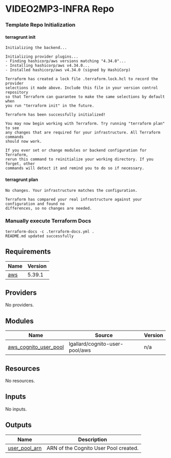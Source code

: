 # VIDEO2MP3-INFRA Repo


### Template Repo Initialization
#### terragrunt init
```
Initializing the backend...

Initializing provider plugins...
- Finding hashicorp/aws versions matching "4.34.0"...
- Installing hashicorp/aws v4.34.0...
- Installed hashicorp/aws v4.34.0 (signed by HashiCorp)

Terraform has created a lock file .terraform.lock.hcl to record the provider
selections it made above. Include this file in your version control repository
so that Terraform can guarantee to make the same selections by default when
you run "terraform init" in the future.

Terraform has been successfully initialized!

You may now begin working with Terraform. Try running "terraform plan" to see
any changes that are required for your infrastructure. All Terraform commands
should now work.

If you ever set or change modules or backend configuration for Terraform,
rerun this command to reinitialize your working directory. If you forget, other
commands will detect it and remind you to do so if necessary.
```
#### terragrunt plan
```
No changes. Your infrastructure matches the configuration.

Terraform has compared your real infrastructure against your configuration and found no
differences, so no changes are needed.
```
### Manually execute Terraform Docs
```
terraform-docs -c .terraform-docs.yml .
README.md updated successfully
```
<!-- BEGIN_TF_DOCS -->
## Requirements

| Name | Version |
|------|---------|
| <a name="requirement_aws"></a> [aws](#requirement\_aws) | 5.39.1 |

## Providers

No providers.

## Modules

| Name | Source | Version |
|------|--------|---------|
| <a name="module_aws_cognito_user_pool"></a> [aws\_cognito\_user\_pool](#module\_aws\_cognito\_user\_pool) | lgallard/cognito-user-pool/aws | n/a |

## Resources

No resources.

## Inputs

No inputs.

## Outputs

| Name | Description |
|------|-------------|
| <a name="output_user_pool_arn"></a> [user\_pool\_arn](#output\_user\_pool\_arn) | ARN of the Cognito User Pool created. |
<!-- END_TF_DOCS -->
